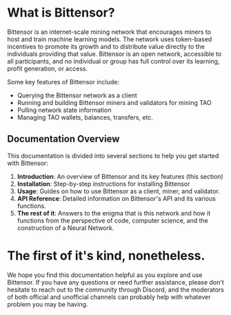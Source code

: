 # What is Bittensor?

Bittensor is an internet-scale mining network that encourages miners to host and train machine learning models. The network uses token-based incentives to promote its growth and to distribute value directly to the individuals providing that value. Bittensor is an open network, accessible to all participants, and no individual or group has full control over its learning, profit generation, or access.

Some key features of Bittensor include:

- Querying the Bittensor network as a client
- Running and building Bittensor miners and validators for mining TAO
- Pulling network state information
- Managing TAO wallets, balances, transfers, etc.

## Documentation Overview

This documentation is divided into several sections to help you get started with Bittensor:

1. **Introduction**: An overview of Bittensor and its key features (this section)
2. **Installation**: Step-by-step instructions for installing Bittensor
3. **Usage**: Guides on how to use Bittensor as a client, miner, and validator.
4. **API Reference**: Detailed information on Bittensor's API and its various functions.
5. **The rest of it**: Answers to the enigma that is this network and how it functions from the perspective of code, computer science, and the construction of a Neural Network. 

# The first of it's kind, nonetheless. 
We hope you find this documentation helpful as you explore and use Bittensor. If you have any questions or need further assistance, please don't hesitate to reach out to the community through Discord, and the moderators of both official and unofficial channels can probably help with whatever problem you may be having. 

